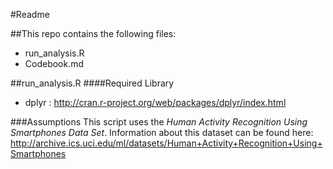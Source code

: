 #Readme

##This repo contains the following files: 
* run_analysis.R
* Codebook.md

##run_analysis.R
####Required Library
* dplyr : http://cran.r-project.org/web/packages/dplyr/index.html</li>

###Assumptions
This script uses the *Human Activity Recognition Using Smartphones Data Set*. 
Information about this dataset can be found here: http://archive.ics.uci.edu/ml/datasets/Human+Activity+Recognition+Using+Smartphones

